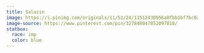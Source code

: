 ```yaml
---
title: Salazin
image: https://i.pinimg.com/originals/11/51/24/11512430956a8fbb1bf7bc0232fac9b7.jpg
image-source: https://www.pinterest.com/pin/327848047852097818/
statbox:
  race: imp
  color: blue
---
```

